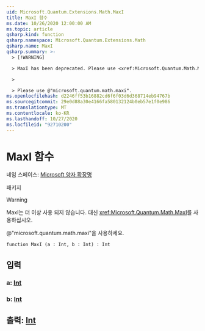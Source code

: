 ```yaml
---
uid: Microsoft.Quantum.Extensions.Math.MaxI
title: MaxI 함수
ms.date: 10/26/2020 12:00:00 AM
ms.topic: article
qsharp.kind: function
qsharp.namespace: Microsoft.Quantum.Extensions.Math
qsharp.name: MaxI
qsharp.summary: >-
  > [!WARNING]

  > MaxI has been deprecated. Please use <xref:Microsoft.Quantum.Math.MaxI> instead.

  >

  > Please use @"microsoft.quantum.math.maxi".
ms.openlocfilehash: d2246ff53b16882cd6f6f03d6d368714eb94767b
ms.sourcegitcommit: 29e0d88a30e4166fa580132124b0eb57e1f0e986
ms.translationtype: MT
ms.contentlocale: ko-KR
ms.lasthandoff: 10/27/2020
ms.locfileid: "92710200"
---
```

# <a name="maxi-function"></a>MaxI 함수

네임 스페이스: [Microsoft 양자 확장명](xref:Microsoft.Quantum.Extensions.Math)

패키지 [](https://nuget.org/packages/)


> [!WARNING]
> MaxI는 더 이상 사용 되지 않습니다. 대신 <xref:Microsoft.Quantum.Math.MaxI>를 사용하십시오.
>
> @"microsoft.quantum.math.maxi"을 사용하세요.



```qsharp
function MaxI (a : Int, b : Int) : Int
```


## <a name="input"></a>입력

### <a name="a--int"></a>a: [Int](xref:microsoft.quantum.lang-ref.int)




### <a name="b--int"></a>b: [Int](xref:microsoft.quantum.lang-ref.int)





## <a name="output--int"></a>출력: [Int](xref:microsoft.quantum.lang-ref.int)

